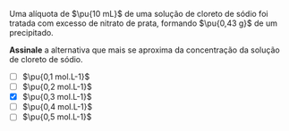 Uma alíquota de $\pu{10 mL}$ de uma solução de cloreto de sódio foi tratada com excesso de nitrato de prata, formando $\pu{0,43 g}$ de um precipitado.

**Assinale** a alternativa que mais se aproxima da concentração da solução de cloreto de sódio.

- [ ] $\pu{0,1 mol.L-1}$
- [ ] $\pu{0,2 mol.L-1}$
- [x] $\pu{0,3 mol.L-1}$
- [ ] $\pu{0,4 mol.L-1}$
- [ ] $\pu{0,5 mol.L-1}$
